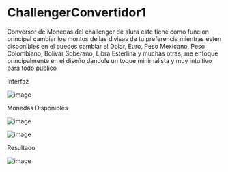 # ChallengerConvertidor1

Conversor de Monedas del challenger de alura este tiene como funcion principal cambiar los montos de las divisas de tu preferencia mientras esten disponibles en el puedes cambiar el Dolar, Euro, Peso Mexicano, Peso Colombiano, Bolivar Soberano, Libra Esterlina y muchas otras, me enfoque principalmente en el diseño dandole un toque minimalista y muy intuitivo para todo publico 

Interfaz

![image](https://github.com/heisonkey/ChallengerConvertidor1/assets/111694281/8efd4666-8c49-40a0-952c-3ae81950c9d7)

Monedas Disponibles

![image](https://github.com/heisonkey/ChallengerConvertidor1/assets/111694281/3417572d-bcef-4593-8711-5cf1218a6622)



![image](https://github.com/heisonkey/ChallengerConvertidor1/assets/111694281/835bd18a-11db-410a-9440-4a3c2b4be228)

Resultado

![image](https://github.com/heisonkey/ChallengerConvertidor1/assets/111694281/1a71579f-3f7b-4214-86c2-850c44fbb11a)

